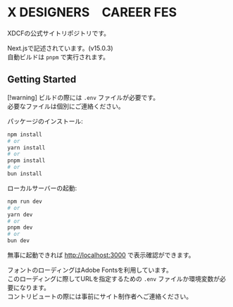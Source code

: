 # X DESIGNERS　CAREER FES

XDCFの公式サイトリポジトリです。

Next.jsで記述されています。(v15.0.3)  
自動ビルドは `pnpm` で実行されます。

## Getting Started

[!warning]
ビルドの際には `.env` ファイルが必要です。  
必要なファイルは個別にご連絡ください。

パッケージのインストール:

```bash
npm install
# or
yarn install
# or
pnpm install
# or
bun install
```

ローカルサーバーの起動:

```bash
npm run dev
# or
yarn dev
# or
pnpm dev
# or
bun dev
```

無事に起動できれば [http://localhost:3000](http://localhost:3000) で表示確認ができます。

フォントのローディングはAdobe Fontsを利用しています。  
このローディングに際してURLを指定するための `.env` ファイルか環境変数が必要になります。  
コントリビュートの際には事前にサイト制作者へご連絡ください。  
